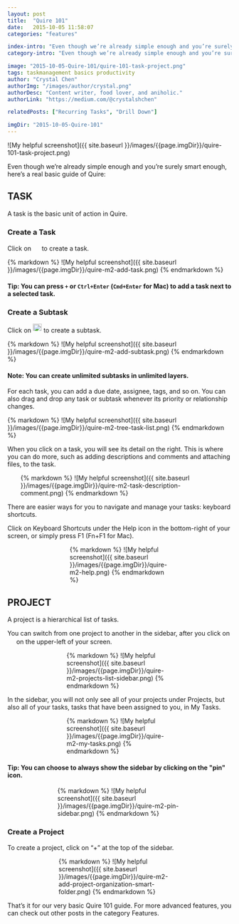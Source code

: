 ```yaml
---
layout: post
title:  "Quire 101"
date:   2015-10-05 11:58:07
categories: "features"

index-intro: "Even though we’re already simple enough and you’re surely smart enough, here’s a real basic guide of Quire. Task: A task is the basic unit of action in Quire."
category-intro: "Even though we’re already simple enough and you’re surely smart enough, here’s a real basic guide of Quire..."

image: "2015-10-05-Quire-101/quire-101-task-project.png"
tags: taskmanagement basics productivity
author: "Crystal Chen"
authorImg: "/images/author/crystal.png"
authorDesc: "Content writer, food lover, and aniholic."
authorLink: "https://medium.com/@crystalshchen"

relatedPosts: ["Recurring Tasks", "Drill Down"]

imgDir: "2015-10-05-Quire-101"
---
```



![My helpful screenshot]({{ site.baseurl }}/images/{{page.imgDir}}/quire-101-task-project.png)

Even though we’re already simple enough and you’re surely smart enough, here’s a real basic guide of Quire:

## TASK

A task is the basic unit of action in Quire.

### Create a Task

Click on <img style="width: 16px; max-height: 16px; display: inline;" src="{{ site.baseurl }}/images/{{page.imgDir}}/add-task.png" /> to create a task.

<div style="max-width: 560px; max-height: 101px; margin: 0 auto;">
{% markdown %}
![My helpful screenshot]({{ site.baseurl }}/images/{{page.imgDir}}/quire-m2-add-task.png)
{% endmarkdown %}
</div>

#### Tip: You can  press ```+``` or ```Ctrl+Enter``` (```Cmd+Enter``` for Mac) to add a task next to a selected task.

### Create a Subtask

Click on <img style="width: 20px; max-height: 16px; display: inline;" src="{{ site.baseurl }}/images/{{page.imgDir}}/add-subtask.png" /> to create a subtask.

<div style="max-width: 560px; max-height: 140px; margin: 0 auto;">
{% markdown %}
![My helpful screenshot]({{ site.baseurl }}/images/{{page.imgDir}}/quire-m2-add-subtask.png)
{% endmarkdown %}
</div>

#### Note: You can create unlimited subtasks in unlimited layers.

For each task, you can add a due date, assignee, tags, and so on. You can also drag and drop any task or subtask whenever its priority or relationship changes.

<div style="max-width: 560px; max-height: 373px; margin: 0 auto;">
{% markdown %}
![My helpful screenshot]({{ site.baseurl }}/images/{{page.imgDir}}/quire-m2-tree-task-list.png)
{% endmarkdown %}
</div>

When you click on a task, you will see its detail on the right. This is where you can do more, such as adding descriptions and comments and attaching files, to the task.

<div style="max-width: 445px; max-height: 585px; margin: 0 auto;">
{% markdown %}
![My helpful screenshot]({{ site.baseurl }}/images/{{page.imgDir}}/quire-m2-task-description-comment.png)
{% endmarkdown %}
</div>

There are easier ways for you to navigate and manage your tasks: keyboard shortcuts.

Click on Keyboard Shortcuts under the Help icon in the bottom-right of your screen, or simply press F1 (Fn+F1 for Mac).

<div style="max-width: 224px; max-height: 160px; margin: 0 auto;">
{% markdown %}
![My helpful screenshot]({{ site.baseurl }}/images/{{page.imgDir}}/quire-m2-help.png)
{% endmarkdown %}
</div>

## PROJECT

A project is a hierarchical list of tasks.

You can switch from one project to another in the sidebar, after you click on <img style="width: 16px; max-height: 14px; display: inline;" src="{{ site.baseurl }}/images/{{page.imgDir}}/quire-m2-hamburger.png" /> on the upper-left of your screen.

<div style="max-width: 238px; max-height: 333px; margin: 0 auto;">
{% markdown %}
![My helpful screenshot]({{ site.baseurl }}/images/{{page.imgDir}}/quire-m2-projects-list-sidebar.png)
{% endmarkdown %}
</div>

In the sidebar, you will not only see all of your projects under Projects, but also all of your tasks, tasks that have been assigned to you, in My Tasks.

<div style="max-width: 238px; max-height: 324px; margin: 0 auto;">
{% markdown %}
![My helpful screenshot]({{ site.baseurl }}/images/{{page.imgDir}}/quire-m2-my-tasks.png)
{% endmarkdown %}
</div>

#### Tip: You can choose to always show the sidebar by clicking on the "pin" icon.

<div style="max-width: 279px; max-height: 86px; margin: 0 auto;">
{% markdown %}
![My helpful screenshot]({{ site.baseurl }}/images/{{page.imgDir}}/quire-m2-pin-sidebar.png)
{% endmarkdown %}
</div>

### Create a Project

To create a project, click on “+” at the top of the sidebar.

<div style="max-width: 274px; max-height: 90px; margin: 0 auto;">
{% markdown %}
![My helpful screenshot]({{ site.baseurl }}/images/{{page.imgDir}}/quire-m2-add-project-organization-smart-folder.png)
{% endmarkdown %}
</div>

That’s it for our very basic Quire 101 guide. For more advanced features, you can check out other posts in the category Features.


[jekyll]:      http://jekyllrb.com
[jekyll-gh]:   https://github.com/jekyll/jekyll
[jekyll-help]: https://github.com/jekyll/jekyll-help
